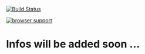 [![Build Status](https://travis-ci.org/NedalKouissi/letsCode.svg?branch=master)](https://travis-ci.org/NedalKouissi/letsCode)

[![browser support](https://ci.testling.com/NedalKouissi/letsCode.png)
](https://ci.testling.com/NedalKouissi/letsCode)


# Infos will be added soon ...
